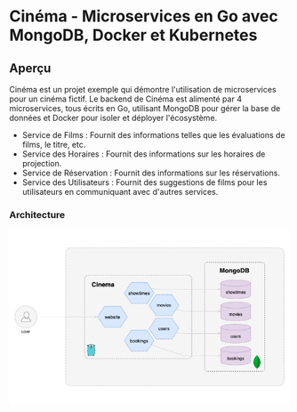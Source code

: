 # Cinéma - Microservices en Go avec MongoDB, Docker et Kubernetes

## Aperçu

Cinéma est un projet exemple qui démontre l'utilisation de microservices pour un cinéma fictif.
Le backend de Cinéma est alimenté par 4 microservices, tous écrits en Go, utilisant MongoDB pour gérer la base de données et Docker pour isoler et déployer l'écosystème.

* Service de Films : Fournit des informations telles que les évaluations de films, le titre, etc.
* Service des Horaires : Fournit des informations sur les horaires de projection.
* Service de Réservation : Fournit des informations sur les réservations.
* Service des Utilisateurs : Fournit des suggestions de films pour les utilisateurs en communiquant avec d'autres services.

### Architecture

![Vue d'ensemble](docs/images/overview.jpg)
